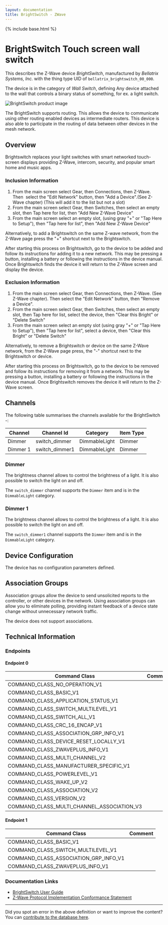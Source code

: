 ```yaml
---
layout: documentation
title: BrightSwitch - ZWave
---
```


{% include base.html %}

# BrightSwitch Touch screen wall switch
This describes the Z-Wave device *BrightSwitch*, manufactured by *Bellatrix Systems, Inc.* with the thing type UID of ```bellatrix_brightswitch_00_000```.

The device is in the category of *Wall Switch*, defining Any device attached to the wall that controls a binary status of something, for ex. a light switch.

![BrightSwitch product image](https://www.cd-jackson.com/zwave_device_uploads/953/953_default.png)


The BrightSwitch supports routing. This allows the device to communicate using other routing enabled devices as intermediate routers.  This device is also able to participate in the routing of data between other devices in the mesh network.

## Overview

Brightswitch replaces your light switches with smart networked touch-screen displays providing Z-Wave, intercom, security, and popular smart home and music apps.

### Inclusion Information

  1. From the main screen select Gear, then Connections, then Z-Wave. Then  select the "Edit Network" button, then "Add a Device".(See Z-Wave chapter) (This will add it to the list but not a slot)
  2. From the main screen select Gear, then Switches, then select an empty slot, then Tap here for list, then "Add New Z-Wave Device"
  3. From the main screen select an empty slot, (using gray "+" or "Tap Here to Setup"), then "Tap here for list", then "Add New Z-Wave Device"

Alternatively, to add a Brightswitch on the same Z-wave network, from the Z-Wave page press the "+" shortcut next to the Brightswitch.

After starting this process on Brightswitch, go to the device to be added and follow its instructions for adding it to a new network. This may be pressing a button, installing a battery or following the instructions in the device manual. Once Brightswitch finds the device it will return to the Z-Wave screen and display the device.

### Exclusion Information

  1. From the main screen select Gear, then Connections, then Z-Wave. (See Z-Wave chapter). Then select the "Edit Network" button, then "Remove a Device".
  2. From the main screen select Gear, then Switches, then select an empty slot, then Tap here for list, select the device, then "Clear this Bright" or "Delete Switch"
  3. From the main screen select an empty slot (using gray "+" or "Tap Here to Setup"), then "Tap here for list", select a device, then "Clear this Bright" or "Delete Switch"

Alternatively, to remove a Brightswitch or device on the same Z-Wave network, from the Z-Wave page press, the "-" shortcut next to the Brightswitch or device.

After starting this process on Brightswitch, go to the device to be removed and follow its instructions for removing it from a network. This may be pressing a button, installing a battery or following the instructions in the device manual. Once Brightswitch removes the device it will return to the Z-Wave screen.

## Channels

The following table summarises the channels available for the BrightSwitch -:

| Channel | Channel Id | Category | Item Type |
|---------|------------|----------|-----------|
| Dimmer | switch_dimmer | DimmableLight | Dimmer | 
| Dimmer 1 | switch_dimmer1 | DimmableLight | Dimmer | 

### Dimmer

The brightness channel allows to control the brightness of a light.
            It is also possible to switch the light on and off.

The ```switch_dimmer``` channel supports the ```Dimmer``` item and is in the ```DimmableLight``` category.

### Dimmer 1

The brightness channel allows to control the brightness of a light.
            It is also possible to switch the light on and off.

The ```switch_dimmer1``` channel supports the ```Dimmer``` item and is in the ```DimmableLight``` category.



## Device Configuration

The device has no configuration parameters defined.

## Association Groups

Association groups allow the device to send unsolicited reports to the controller, or other devices in the network. Using association groups can allow you to eliminate polling, providing instant feedback of a device state change without unnecessary network traffic.

The device does not support associations.
## Technical Information

### Endpoints

#### Endpoint 0

| Command Class | Comment |
|---------------|---------|
| COMMAND_CLASS_NO_OPERATION_V1| |
| COMMAND_CLASS_BASIC_V1| |
| COMMAND_CLASS_APPLICATION_STATUS_V1| |
| COMMAND_CLASS_SWITCH_MULTILEVEL_V1| |
| COMMAND_CLASS_SWITCH_ALL_V1| |
| COMMAND_CLASS_CRC_16_ENCAP_V1| |
| COMMAND_CLASS_ASSOCIATION_GRP_INFO_V1| |
| COMMAND_CLASS_DEVICE_RESET_LOCALLY_V1| |
| COMMAND_CLASS_ZWAVEPLUS_INFO_V1| |
| COMMAND_CLASS_MULTI_CHANNEL_V2| |
| COMMAND_CLASS_MANUFACTURER_SPECIFIC_V1| |
| COMMAND_CLASS_POWERLEVEL_V1| |
| COMMAND_CLASS_WAKE_UP_V2| |
| COMMAND_CLASS_ASSOCIATION_V2| |
| COMMAND_CLASS_VERSION_V2| |
| COMMAND_CLASS_MULTI_CHANNEL_ASSOCIATION_V3| |
#### Endpoint 1

| Command Class | Comment |
|---------------|---------|
| COMMAND_CLASS_BASIC_V1| |
| COMMAND_CLASS_SWITCH_MULTILEVEL_V1| |
| COMMAND_CLASS_ASSOCIATION_GRP_INFO_V1| |
| COMMAND_CLASS_ZWAVEPLUS_INFO_V1| |

### Documentation Links

* [BrightSwitch User Guide](https://www.cd-jackson.com/zwave_device_uploads/953/User-Manual-3586475.pdf)
* [Z-Wave Protocol Implementation Conformance Statement](https://www.cd-jackson.com/zwave_device_uploads/953/ZC10-17065668.pdf)

---

Did you spot an error in the above definition or want to improve the content?
You can [contribute to the database here](http://www.cd-jackson.com/index.php/zwave/zwave-device-database/zwave-device-list/devicesummary/953).
